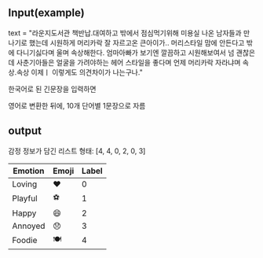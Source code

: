 ## Input(example)
text = "라운지도서관 책반납.대여하고  밖에서 점심먹기위해  미용실 나온 남자들과 만나기로   했는데  시원하게 머리카락 잘 자르고온  큰아이가..  머리스타일 맘에 안든다고  밖에 다니기싫다며  울며 속상해한다.  엄마아빠가 보기엔  깔끔하고 시원해보여서 넘 괜찮은데  사춘기아들은  얼굴을 가려야하는 헤어 스타일을 좋다며  언제 머리카락 자라냐며   속상.속상  이제ㅣ  이렇게도 의견차이가 나는구나."


한국어로 된 긴문장을 입력하면

영어로 변환한 뒤에, 10개 단어별 1문장으로 자름
## output

감정 정보가 담긴 리스트 형태: [4, 4, 0, 2, 0, 3]  



| Emotion | Emoji | Label |
| ------- | ----- | ----- |
| Loving  | ❤️     | 0     |
| Playful | ⚽️     | 1     |
| Happy   | 😄     | 2     |
| Annoyed | 😞     | 3     |
| Foodie  | 🍽     | 4     |